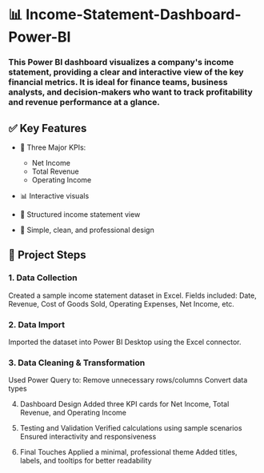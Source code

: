 # 📊 Income-Statement-Dashboard-Power-BI
### This Power BI dashboard visualizes a company's income statement, providing a clear and interactive view of the key financial metrics. It is ideal for finance teams, business analysts, and decision-makers who want to track profitability and revenue performance at a glance.

## ✅ Key Features
- 📌 Three Major KPIs:

  - Net Income
  - Total Revenue
  - Operating Income
- 📊 Interactive visuals
- 📁 Structured income statement view
- 🎨 Simple, clean, and professional design

## 📂 Project Steps

### 1. Data Collection
Created a sample income statement dataset in Excel.
Fields included: Date, Revenue, Cost of Goods Sold, Operating Expenses, Net Income, etc.

### 2. Data Import
Imported the dataset into Power BI Desktop using the Excel connector.

### 3. Data Cleaning & Transformation
Used Power Query to:
Remove unnecessary rows/columns
Convert data types

4. Dashboard Design
Added three KPI cards for Net Income, Total Revenue, and Operating Income

5. Testing and Validation
Verified calculations using sample scenarios
Ensured interactivity and responsiveness

6. Final Touches
Applied a minimal, professional theme
Added titles, labels, and tooltips for better readability
